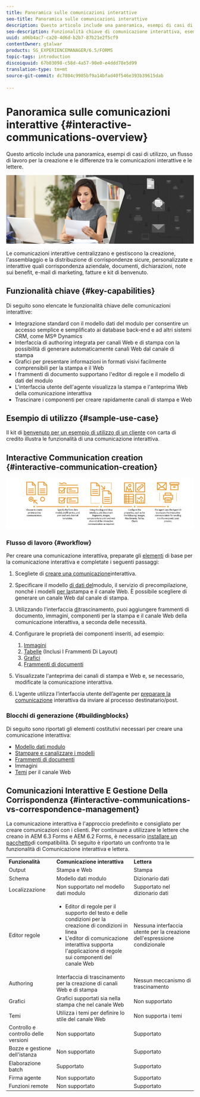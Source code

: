 ```yaml
---
title: Panoramica sulle comunicazioni interattive
seo-title: Panoramica sulle comunicazioni interattive
description: Questo articolo include una panoramica, esempi di casi di utilizzo, un flusso di lavoro per la creazione e le differenze tra le comunicazioni interattive e le lettere.
seo-description: Funzionalità chiave di comunicazione interattiva, esempi di casi di utilizzo, flusso di lavoro di creazione e differenze tra Comunicazione interattiva e Gestione della corrispondenza
uuid: a06b4ac7-ca20-4d6d-b2b7-87b21e2f5cf9
contentOwner: gtalwar
products: SG_EXPERIENCEMANAGER/6.5/FORMS
topic-tags: introduction
discoiquuid: 67b03098-c58d-4a57-90e0-e4ddd78e5d99
translation-type: tm+mt
source-git-commit: dc7804c9985bf9a14bfad40f546e393b39615dab

---
```



# Panoramica sulle comunicazioni interattive {#interactive-communications-overview}

Questo articolo include una panoramica, esempi di casi di utilizzo, un flusso di lavoro per la creazione e le differenze tra le comunicazioni interattive e le lettere.

![](do-not-localize/correspondence-management.png)

Le comunicazioni interattive centralizzano e gestiscono la creazione, l&#39;assemblaggio e la distribuzione di corrispondenze sicure, personalizzate e interattive quali corrispondenza aziendale, documenti, dichiarazioni, note sui benefit, e-mail di marketing, fatture e kit di benvenuto.

## Funzionalità chiave {#key-capabilities}

Di seguito sono elencate le funzionalità chiave delle comunicazioni interattive:

* Integrazione standard con il modello dati del modulo per consentire un accesso semplice e semplificato ai database back-end e ad altri sistemi CRM, come MS® Dynamics
* Interfaccia di authoring integrata per canali Web e di stampa con la possibilità di generare automaticamente canali Web dal canale di stampa
* Grafici per presentare informazioni in formati visivi facilmente comprensibili per la stampa e il Web
* I frammenti di documento supportano l&#39;editor di regole e il modello di dati del modulo
* L&#39;interfaccia utente dell&#39;agente visualizza la stampa e l&#39;anteprima Web della comunicazione interattiva
* Trascinare i componenti per creare rapidamente canali di stampa e Web

## Esempio di utilizzo {#sample-use-case}

Il kit di [benvenuto per un esempio di utilizzo di un cliente](/help/forms/using/finance-reference-site-walkthrough.md#credit-card-application-walkthrough) con carta di credito illustra le funzionalità di una comunicazione interattiva.

## Interactive Communication creation  {#interactive-communication-creation}

![interactive_communication-01](assets/interactive_communication-01.jpg)

### Flusso di lavoro {#workflow}

Per creare una comunicazione interattiva, preparate gli [elementi](#buildingblocks) di base per la comunicazione interattiva e completate i seguenti passaggi:

1. Scegliete di [creare una comunicazione](/help/forms/using/create-interactive-communication.md)interattiva.

1. Specificare il modello [di dati del](/help/forms/using/data-integration.md)modulo, il servizio di precompilazione, nonché i modelli [per la](/help/forms/using/web-channel-print-channel.md)stampa e il canale Web. È possibile scegliere di generare un canale Web dal canale di stampa.

1. Utilizzando l&#39;interfaccia [di](/help/forms/using/introduction-interactive-communication-authoring.md)trascinamento, puoi aggiungere frammenti di documento, immagini, componenti per la stampa e il canale Web della comunicazione interattiva, a seconda delle necessità.
1. Configurare le proprietà dei componenti inseriti, ad esempio:

   1. [Immagini](/help/forms/using/create-interactive-communication.md#step2)
   1. [Tabelle](/help/forms/using/create-interactive-communication.md#tables) (Inclusi I Frammenti Di Layout)
   1. [Grafici](/help/forms/using/chart-component-interactive-communications.md)
   1. [Frammenti di documenti](/help/forms/using/create-interactive-communication.md#document-fragment-properties)

1. Visualizzate l&#39;anteprima dei canali di stampa e Web e, se necessario, modificate la comunicazione interattiva.
1. L’agente utilizza l’interfaccia utente dell’agente per [preparare la comunicazione](/help/forms/using/prepare-send-interactive-communication.md) interattiva da inviare al processo destinatario/post.

### Blocchi di generazione {#buildingblocks}

Di seguito sono riportati gli elementi costitutivi necessari per creare una comunicazione interattiva:

* [Modello dati modulo](/help/forms/using/data-integration.md)
* [Stampare e canalizzare i modelli](/help/forms/using/web-channel-print-channel.md)
* [Frammenti di documenti](/help/forms/using/document-fragments.md)
* Immagini
* [Temi](/help/forms/using/themes.md) per il canale Web

## Comunicazioni Interattive E Gestione Della Corrispondenza {#interactive-communications-vs-correspondence-management}

La comunicazione interattiva è l&#39;approccio predefinito e consigliato per creare comunicazioni con i clienti. Per continuare a utilizzare le lettere che creano in AEM 6.3 Forms e AEM 6.2 Forms, è necessario [installare un pacchetto](/help/forms/using/compatibility-package.md)di compatibilità. Di seguito è riportato un confronto tra le funzionalità di Comunicazione interattiva e lettera.

<table>
 <tbody>
  <tr>
   <td><strong>Funzionalità</strong></td>
   <td><strong>Comunicazione interattiva</strong></td>
   <td><strong>Lettera</strong></td>
  </tr>
  <tr>
   <td>Output</td>
   <td>Stampa e Web</td>
   <td>Stampa</td>
  </tr>
  <tr>
   <td>Schema</td>
   <td>Modello dati modulo </td>
   <td>Dizionario dati </td>
  </tr>
  <tr>
   <td>Localizzazione</td>
   <td>Non supportato nel modello dati modulo</td>
   <td>Supportato nel dizionario dati</td>
  </tr>
  <tr>
   <td>Editor regole</td>
   <td>
    <ul>
     <li>Editor di regole per il supporto del testo e delle condizioni per la creazione di condizioni in linea</li>
     <li>L'editor di comunicazione interattiva supporta l'applicazione di regole sui componenti del canale Web</li>
    </ul> </td>
   <td>Nessuna interfaccia utente per la creazione dell'espressione condizionale</td>
  </tr>
  <tr>
   <td>Authoring</td>
   <td>Interfaccia di trascinamento per la creazione di canali Web e di stampa</td>
   <td>Nessun meccanismo di trascinamento </td>
  </tr>
  <tr>
   <td>Grafici</td>
   <td>Grafici supportati sia nella stampa che nel canale Web</td>
   <td>Non supportato</td>
  </tr>
  <tr>
   <td>Temi</td>
   <td>Utilizza i temi per definire lo stile del canale Web</td>
   <td>Non supporta i temi</td>
  </tr>
  <tr>
   <td>Controllo e controllo delle versioni</td>
   <td>Non supportato</td>
   <td>Supportato</td>
  </tr>
  <tr>
   <td>Bozze e gestione dell'istanza</td>
   <td>Non supportato</td>
   <td>Supportato</td>
  </tr>
  <tr>
   <td>Elaborazione batch</td>
   <td>Supportato </td>
   <td>Supportato</td>
  </tr>
  <tr>
   <td>Firma agente</td>
   <td>Non supportato</td>
   <td>Supportato</td>
  </tr>
  <tr>
   <td>Funzioni remote</td>
   <td>Non supportato</td>
   <td>Supportato</td>
  </tr>
 </tbody>
</table>

